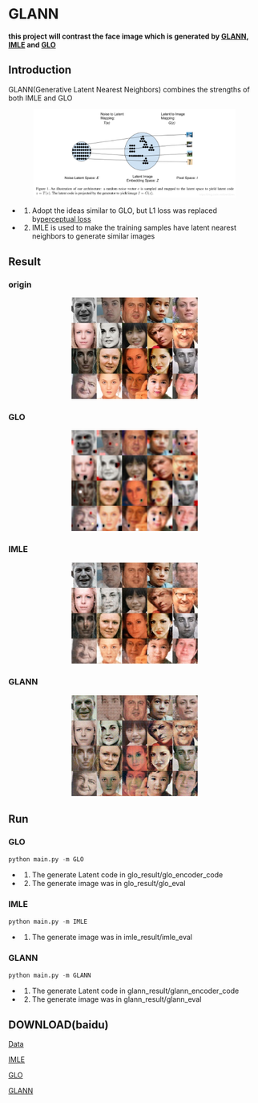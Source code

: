 # GLANN

**this project will contrast the face image which is generated by  [GLANN](https://arxiv.org/abs/1812.08985), [IMLE](https://arxiv.org/abs/1809.09087) and [GLO](https://arxiv.org/abs/1707.05776)**

## Introduction

GLANN(Generative Latent Nearest Neighbors) combines the strengths of both IMLE and GLO

<div align="center">
	<img src="https://github.com/xukeyuxin/GLANN-TF/raw/master/res_img/graph.png" width="80%" height="10%"/>
</div>

- 1. Adopt the ideas similar to GLO, but L1 loss was replaced by[perceptual loss](https://arxiv.org/abs/1603.08155)

- 2. IMLE is used to make the training samples have latent nearest neighbors to generate similar images

## Result
### origin
<div align="center">
	<img src="https://github.com/xukeyuxin/GLANN-TF/raw/master/res_img/origin.jpg" width="50%" height="10%"/>
</div>

### GLO
<div align="center">
	<img src="https://github.com/xukeyuxin/GLANN-TF/raw/master/res_img/glo_eval.jpg" width="50%" height="10%"/>
</div>

### IMLE
<div align="center">
	<img src="https://github.com/xukeyuxin/GLANN-TF/raw/master/res_img/imle_eval.jpg" width="50%" height="10%"/>
</div>

### GLANN
<div align="center">
	<img src="./res_img/glann_eval.jpg" width="50%" height="10%"/>
</div>

## Run
### GLO
```python
python main.py -m GLO
```
- 1. The generate Latent code in glo_result/glo_encoder_code
- 2. The generate image was in glo_result/glo_eval

### IMLE
```python
python main.py -m IMLE
```
- 1. The generate image was in imle_result/imle_eval

### GLANN
```python
python main.py -m GLANN
```
- 1. The generate Latent code in glann_result/glann_encoder_code
- 2. The generate image was in glann_result/glann_eval

## DOWNLOAD(baidu)
[Data](https://pan.baidu.com/s/1QEDcbWO0yZ3zIxBuTo4ZxQ)

[IMLE](https://pan.baidu.com/s/1h4Nwf-m4aKsYiJ44Rmv2Fw)

[GLO](https://pan.baidu.com/s/1tX7wqMxvks8cxvgz93Seaw)

[GLANN](https://pan.baidu.com/s/1V8KUoHzUrHrYOuQ8hzzwoQ)
